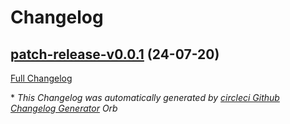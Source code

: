 # Changelog

## [patch-release-v0.0.1](https://github.com/onimur/circleci-common-tools/tree/patch-release-v0.0.1) (24-07-20)

[Full Changelog](https://github.com/onimur/circleci-common-tools/compare/c4dbe75d929c01f90d22057d74094391aea368b6...patch-release-v0.0.1)



\* *This Changelog was automatically generated by [circleci Github Changelog Generator](https://github.com/onimur/circleci-github-changelog-generator) Orb*
